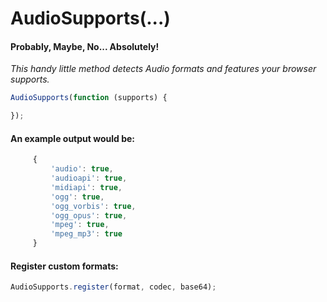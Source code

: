 # AudioSupports(...)

#### Probably, Maybe, No... Absolutely!

*This handy little method detects Audio formats and features your browser supports.*

```js
AudioSupports(function (supports) {

});
```

#### An example output would be:

```js
	 {
		 'audio': true,
		 'audioapi': true,
		 'midiapi': true,
		 'ogg': true,
		 'ogg_vorbis': true,
		 'ogg_opus': true,
		 'mpeg': true,
		 'mpeg_mp3': true
	 }
```

#### Register custom formats:

```js
AudioSupports.register(format, codec, base64);
```
